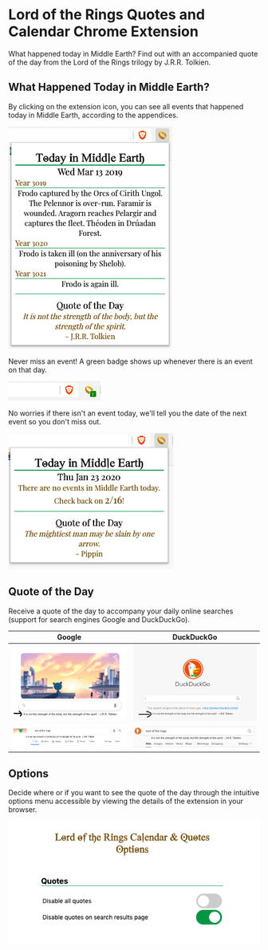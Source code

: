 # Lord of the Rings Quotes and Calendar Chrome Extension

What happened today in Middle Earth? Find out with an accompanied quote of the day from the Lord of the Rings trilogy by J.R.R. Tolkien.  

## What Happened Today in Middle Earth?

By clicking on the extension icon, you can see all events that happened today
in Middle Earth, according to the appendices.

![Demo Popup Menu](images/demo_popup.png)

Never miss an event!  A green badge shows up whenever there is an event on that day.

![Demo Popup Badge](images/demo_popup_badge.png)

No worries if there isn't an event today, we'll tell you the date of the next event so you don't miss out.

![Demo Popup No Event](images/demo_popup_noevent.png)

## Quote of the Day

Receive a quote of the day to accompany your daily online searches (support
for search engines Google and DuckDuckGo).

Google | DuckDuckGo
--- | ---
![Demo Google Homepage](images/demo_googlehome.png) | ![Demo DuckDuckGo Homepage](images/demo_duckhome.png)
![Demo Google Results Page](images/demo_googleresults.png) | ![Demo DuckDuckGo Results Page](images/demo_duckresults.png)

## Options

Decide where or if you want to see the quote of the day through the intuitive
options menu accessible by viewing the details of the extension in your
browser.

![Demo Options Menu](images/demo_options.png)
